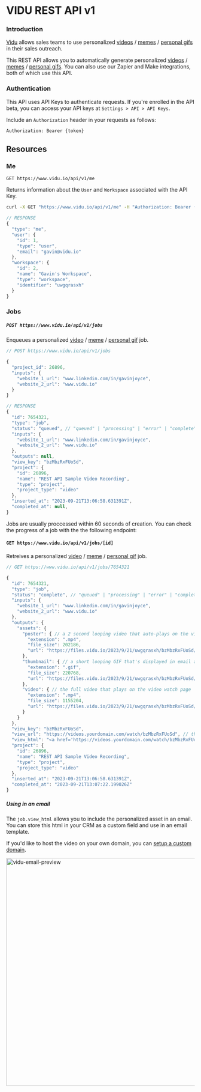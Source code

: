 # VIDU REST API v1

### Introduction

[Vidu](https://www.vidu.io/) allows sales teams to use personalized [videos](https://www.vidu.io/video) / [memes](https://www.vidu.io/memes) / [personal gifs](https://www.vidu.io/personal-gifs) in their sales outreach.

This REST API allows you to automatically generate personalized [videos](https://www.vidu.io/video) / [memes](https://www.vidu.io/memes) / [personal gifs](https://www.vidu.io/personal-gifs). You can also use our Zapier and Make integrations, both of which use this API.

### Authentication

This API uses API Keys to authenticate requests. If you're enrolled in the API beta, you can access your API keys at `Settings > API > API Keys`.

Include an `Authorization` header in your requests as follows:

`Authorization: Bearer {token}`

## Resources

### Me

`GET https://www.vidu.io/api/v1/me`

Returns information about the `User` and `Workspace` associated with the API Key.

```bash
curl -X GET "https://www.vidu.io/api/v1/me" -H "Authorization: Bearer {token}"
```

```javascript
// RESPONSE
{
  "type": "me",
  "user": {
    "id": 1,
    "type": "user",
    "email": "gavin@vidu.io"
  },
  "workspace": {
    "id": 2,
    "name": "Gavin's Workspace",
    "type": "workspace",
    "identifier": "uwgqrasxh"
  }
}
```



### Jobs

##### `POST https://www.vidu.io/api/v1/jobs`

Enqueues a personalized [video](https://www.vidu.io/video) / [meme](https://www.vidu.io/memes) / [personal gif](https://www.vidu.io/personal-gifs) job.  

```javascript
// POST https://www.vidu.io/api/v1/jobs

{
  "project_id": 26896,
  "inputs": {
    "website_1_url": "www.linkedin.com/in/gavinjoyce",
    "website_2_url": "www.vidu.io"
  }
}
```

```javascript
// RESPONSE
{
  "id": 7654321,
  "type": "job",
  "status": "queued", // "queued" | "processing" | "error" | "complete"
  "inputs": {
    "website_1_url": "www.linkedin.com/in/gavinjoyce",
    "website_2_url": "www.vidu.io"
  },
  "outputs": null,
  "view_key": "bzMbzRxFUoSd",
  "project": {
    "id": 26896,
    "name": "REST API Sample Video Recording",
    "type": "project",
    "project_type": "video"
  },
  "inserted_at": "2023-09-21T13:06:58.631391Z",
  "completed_at": null,
}
```

Jobs are usually proccessed within 60 seconds of creation. You can check the progress of a job with the the following endpoint:

#### `GET https://www.vidu.io/api/v1/jobs/[id]`

Retreives a personalized [video](https://www.vidu.io/video) / [meme](https://www.vidu.io/memes) / [personal gif](https://www.vidu.io/personal-gifs) job.  

```javascript
// GET https://www.vidu.io/api/v1/jobs/7654321

{
  "id": 7654321,
  "type": "job",
  "status": "complete", // "queued" | "processing" | "error" | "complete"
  "inputs": {
    "website_1_url": "www.linkedin.com/in/gavinjoyce",
    "website_2_url": "www.vidu.io"
  },
  "outputs": {
    "assets": {
      "poster": { // a 2 second looping video that auto-plays on the video watch page
        "extension": ".mp4",
        "file_size": 202186,
        "url": "https://files.vidu.io/2023/9/21/uwgqrasxh/bzMbzRxFUoSd/poster.mp4"
      },
      "thumbnail": { // a short looping GIF that's displayed in email and LinkedIn chats
        "extension": ".gif",
        "file_size": 220768,
        "url": "https://files.vidu.io/2023/9/21/uwgqrasxh/bzMbzRxFUoSd/thumbnail.gif"
      },
      "video": { // the full video that plays on the video watch page
        "extension": ".mp4",
        "file_size": 1155204,
        "url": "https://files.vidu.io/2023/9/21/uwgqrasxh/bzMbzRxFUoSd/video.mp4"
      }
    }
  },
  "view_key": "bzMbzRxFUoSd",
  "view_url": "https://videos.yourdomain.com/watch/bzMbzRxFUoSd", // the video can be watched here. append `?analytics=false` to disable open/view analytics
  "view_html": "<a href='https://videos.yourdomain.com/watch/bzMbzRxFUoSd' rel='noopener noreferrer' target='_blank'><img src='https://videos.yourdomain.com/i/bzMbzRxFUoSd.thumbnail.gif' width='496' height='279' alt='Watch the video I made for you' style='border: 1px solid #aaa;'></a><br><a href='https://videos.yourdomain.com/watch/bzMbzRxFUoSd' rel='noopener noreferrer' target='_blank'>Watch the video I made for you</a>", // html that can be used in an email.
  "project": {
    "id": 26896,
    "name": "REST API Sample Video Recording",
    "type": "project",
    "project_type": "video"
  },
  "inserted_at": "2023-09-21T13:06:58.631391Z",
  "completed_at": "2023-09-21T13:07:22.199026Z"
}
```

##### Using in an email

The `job.view_html` allows you to include the personalized asset in an email. You can store this html in your CRM as a custom field and use in an email template.

If you'd like to host the video on your own domain, you can [setup a custom domain](https://intercom.help/viduhq/en/articles/8827055-adding-a-custom-domain).

<img width="607" alt="vidu-email-preview" src="https://github.com/viduhq/api-docs/assets/2526/cfab42e1-0f82-45f4-aa59-04447db56075">
